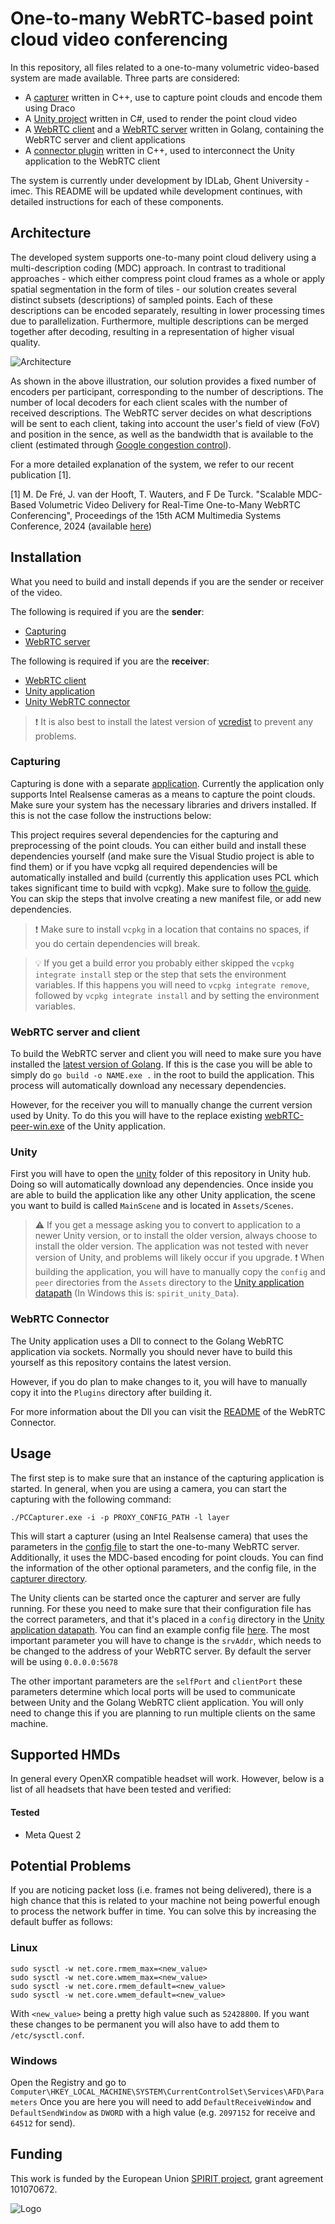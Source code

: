 # One-to-many WebRTC-based point cloud video conferencing

In this repository, all files related to a one-to-many volumetric video-based system are made available. Three parts are considered:

- A [capturer](capturer) written in C++, use to capture point clouds and encode them using Draco
- A [Unity project](unity/spirit_o2m_webrtc) written in C#, used to render the point cloud video
- A [WebRTC client](webrtc-client) and a [WebRTC server](webrtc-server) written in Golang, containing the WebRTC server and client applications
- A [connector plugin](connector) written in C++, used to interconnect the Unity application to the WebRTC client

The system is currently under development by IDLab, Ghent University - imec. This README will be updated while development continues, with detailed instructions for each of these components.

## Architecture

The developed system supports one-to-many point cloud delivery using a multi-description coding (MDC) approach. In contrast to traditional approaches - which either compress point cloud frames as a whole or apply spatial segmentation in the form of tiles - our solution creates several distinct subsets (descriptions) of sampled points. Each of these descriptions can be encoded separately, resulting in lower processing times due to parallelization. Furthermore, multiple descriptions can be merged together after decoding, resulting in a representation of higher visual quality.

![Architecture](architecture.png)

As shown in the above illustration, our solution provides a fixed number of encoders per participant, corresponding to the number of descriptions. The number of local decoders for each client scales with the number of received descriptions. The WebRTC server decides on what descriptions will be sent to each client, taking into account the user's field of view (FoV) and position in the sence, as well as the bandwidth that is available to the client (estimated through [Google congestion control](https://datatracker.ietf.org/doc/html/draft-ietf-rmcat-gcc-02)).

For a more detailed explanation of the system, we refer to our recent publication [1].

[1] M. De Fré, J. van der Hooft, T. Wauters, and F De Turck. "Scalable MDC-Based Volumetric Video Delivery for Real-Time One-to-Many WebRTC Conferencing", Proceedings of the 15th ACM Multimedia Systems Conference, 2024 (available [here](https://backoffice.biblio.ugent.be/download/01HW2J66EZD49XQD2P94JBXHKR/01HW2J8F937QNC36XHZEBRHE8K))

## Installation
What you need to build and install depends if you are the sender or receiver of the video. 

The following is required if you are the **sender**:
* [Capturing](#capturing)
* [WebRTC server](#webrtc-server-and-client)

The following is required if you are the **receiver**:
* [WebRTC client](#webrtc-server-and-client)
* [Unity application](#unity)
* [Unity WebRTC connector](#webrtc-connector)

> ❗ It is also best to install the latest version of [vcredist](https://learn.microsoft.com/en-us/cpp/windows/latest-supported-vc-redist?view=msvc-170#visual-studio-2015-2017-2019-and-2022) to prevent any problems.

### Capturing
Capturing is done with a separate [application](capturer). Currently the application only supports Intel Realsense cameras as a means to capture the point clouds. Make sure your system has the necessary libraries and drivers installed. If this is not the case follow the instructions below:

This project requires several dependencies for the capturing and preprocessing of the point clouds. You can either build and install these dependencies yourself (and make sure the Visual Studio project is able to find them) or if you have vcpkg all required dependencies will be automatically installed and build (currently this application uses PCL which takes significant time to build with vcpkg). Make sure to follow  [the guide](https://learn.microsoft.com/en-us/vcpkg/get_started/get-started-msbuild?pivots=shell-powershell). You can skip the steps that involve creating a new manifest file, or add new dependencies.

> ❗ Make sure to install `vcpkg` in a location that contains no spaces, if you do certain dependencies will break.

> 💡 If you get a build error you probably either skipped the `vcpkg integrate install` step or the step that sets the environment variables. If this happens you will need to `vcpkg integrate remove`, followed by `vcpkg integrate install` and by setting the environment variables. 

### WebRTC server and client
To build the WebRTC server and client you will need to make sure you have installed the [latest version of Golang](https://go.dev/doc/install). If this is the case you will be able to simply do `go build -o NAME.exe .` in the root to build the application. This process will automatically download any necessary  dependencies.

However, for the receiver you will to manually change the current version used by Unity. To do this you will have to the replace existing [webRTC-peer-win.exe](unity/spirit_o2m_webrtc/Assets/peer/) of the Unity application.

### Unity
First you will have to open the [unity](unity) folder of this repository in Unity hub. Doing so will automatically download any dependencies. Once inside you are able to build the application like any other Unity application, the scene you want to build is called `MainScene` and is located in `Assets/Scenes`.
> :warning: If you get a message asking you to convert to application to a newer Unity version, or to install the older version, always choose to install the older version. The application was not tested with never version of Unity, and problems will likely occur if you upgrade.
> :exclamation: When building the application, you will have to manually copy the `config` and `peer` directories from the `Assets` directory to the [Unity application datapath](https://docs.unity3d.com/ScriptReference/Application-dataPath.html) (In Windows this is: `spirit_unity_Data`).

### WebRTC Connector
The Unity application uses a Dll to connect to the Golang WebRTC application via sockets. Normally you should never have to build this yourself as this repository contains the latest version.

However, if you do plan to make changes to it, you will have to manually copy it into the `Plugins` directory after building it.

For more information about the Dll you can visit the [README](connector/README.md) of the WebRTC Connector.

## Usage

The first step is to make sure that an instance of the capturing application is started. In general, when you are using a camera, you can start the capturing with the following command:

```
./PCCapturer.exe -i -p PROXY_CONFIG_PATH -l layer
```

This will start a capturer (using an Intel Realsense camera) that uses the parameters in the [config file](capturer/config_example/proxy_config.json) to start the one-to-many WebRTC server. Additionally, it uses the MDC-based encoding for point clouds. You can find the information of the other optional parameters, and the config file, in the [capturer directory](capturer).

The Unity clients can be started once the capturer and server are fully running. For these you need to make sure that their configuration file has the correct parameters, and that it's placed in a `config` directory in the [Unity application datapath](https://docs.unity3d.com/ScriptReference/Application-dataPath.html). You can find an example config file [here](unity/spirit_o2m_webrtc/Assets/config/session_config.json). The most important parameter you will have to change is the `srvAddr`, which needs to be changed to the address of your WebRTC server. By default the server will be using `0.0.0.0:5678`

The other important parameters are the `selfPort` and `clientPort` these parameters determine which local ports will be used to communicate between Unity and the Golang WebRTC client application. You will only need to change this if you are planning to run multiple clients on the same machine.


## Supported HMDs
In general every OpenXR compatible headset will work. However, below is a list of all headsets that have been tested and verified:
#### Tested
- Meta Quest 2

## Potential Problems
If you are noticing packet loss (i.e. frames not being delivered), there is a high chance that this is related to your machine not being powerful enough to process the network buffer in time. You can solve this by increasing the default buffer as follows:

### Linux 
```
sudo sysctl -w net.core.rmem_max=<new_value>
sudo sysctl -w net.core.wmem_max=<new_value>
sudo sysctl -w net.core.rmem_default=<new_value>
sudo sysctl -w net.core.wmem_default=<new_value>
```
With `<new_value>` being a pretty high value such as `52428800`. If you want these changes to be permanent you will also have to add them to `/etc/sysctl.conf`.
### Windows
Open the Registry and go to `Computer\HKEY_LOCAL_MACHINE\SYSTEM\CurrentControlSet\Services\AFD\Parameters` Once you are here you will need to add `DefaultReceiveWindow` and `DefaultSendWindow` as `DWORD` with a high value (e.g. `2097152` for receive and `64512` for send).

## Funding

This work is funded by the European Union [SPIRIT project](https://www.spirit-project.eu), grant agreement 101070672.

![Logo](logo.png)
